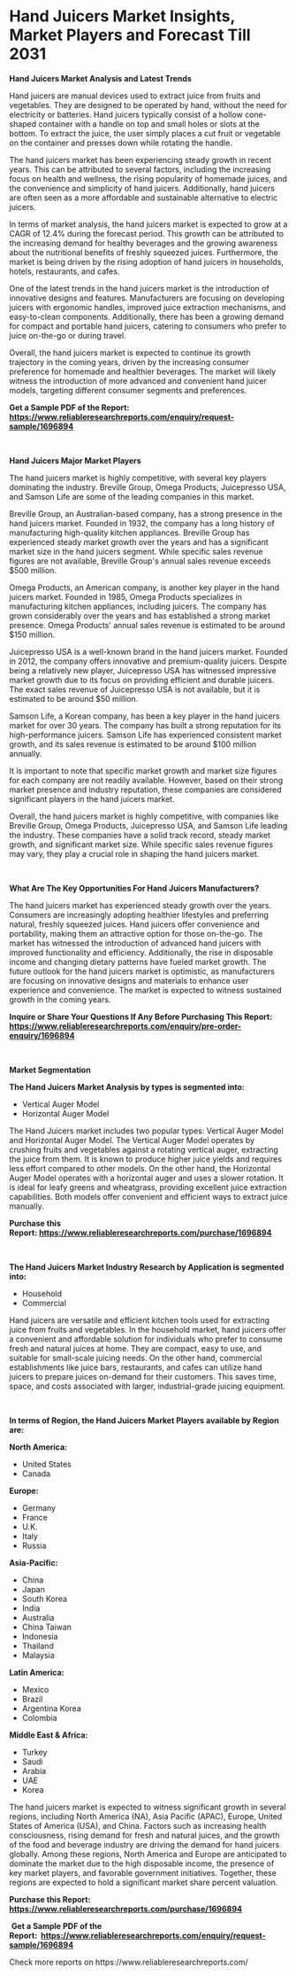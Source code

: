 <p><h1>Hand Juicers Market Insights, Market Players and Forecast Till 2031</h1></p><p><strong>Hand Juicers Market Analysis and Latest Trends</strong></p>
<p><p>Hand juicers are manual devices used to extract juice from fruits and vegetables. They are designed to be operated by hand, without the need for electricity or batteries. Hand juicers typically consist of a hollow cone-shaped container with a handle on top and small holes or slots at the bottom. To extract the juice, the user simply places a cut fruit or vegetable on the container and presses down while rotating the handle.</p><p>The hand juicers market has been experiencing steady growth in recent years. This can be attributed to several factors, including the increasing focus on health and wellness, the rising popularity of homemade juices, and the convenience and simplicity of hand juicers. Additionally, hand juicers are often seen as a more affordable and sustainable alternative to electric juicers.</p><p>In terms of market analysis, the hand juicers market is expected to grow at a CAGR of 12.4% during the forecast period. This growth can be attributed to the increasing demand for healthy beverages and the growing awareness about the nutritional benefits of freshly squeezed juices. Furthermore, the market is being driven by the rising adoption of hand juicers in households, hotels, restaurants, and cafes.</p><p>One of the latest trends in the hand juicers market is the introduction of innovative designs and features. Manufacturers are focusing on developing juicers with ergonomic handles, improved juice extraction mechanisms, and easy-to-clean components. Additionally, there has been a growing demand for compact and portable hand juicers, catering to consumers who prefer to juice on-the-go or during travel.</p><p>Overall, the hand juicers market is expected to continue its growth trajectory in the coming years, driven by the increasing consumer preference for homemade and healthier beverages. The market will likely witness the introduction of more advanced and convenient hand juicer models, targeting different consumer segments and preferences.</p></p>
<p><strong>Get a Sample PDF of the Report:&nbsp; <a href="https://www.reliableresearchreports.com/enquiry/request-sample/1696894">https://www.reliableresearchreports.com/enquiry/request-sample/1696894</a></strong></p>
<p>&nbsp;</p>
<p><strong>Hand Juicers Major Market Players</strong></p>
<p><p>The hand juicers market is highly competitive, with several key players dominating the industry. Breville Group, Omega Products, Juicepresso USA, and Samson Life are some of the leading companies in this market.</p><p>Breville Group, an Australian-based company, has a strong presence in the hand juicers market. Founded in 1932, the company has a long history of manufacturing high-quality kitchen appliances. Breville Group has experienced steady market growth over the years and has a significant market size in the hand juicers segment. While specific sales revenue figures are not available, Breville Group's annual sales revenue exceeds $500 million.</p><p>Omega Products, an American company, is another key player in the hand juicers market. Founded in 1985, Omega Products specializes in manufacturing kitchen appliances, including juicers. The company has grown considerably over the years and has established a strong market presence. Omega Products' annual sales revenue is estimated to be around $150 million.</p><p>Juicepresso USA is a well-known brand in the hand juicers market. Founded in 2012, the company offers innovative and premium-quality juicers. Despite being a relatively new player, Juicepresso USA has witnessed impressive market growth due to its focus on providing efficient and durable juicers. The exact sales revenue of Juicepresso USA is not available, but it is estimated to be around $50 million.</p><p>Samson Life, a Korean company, has been a key player in the hand juicers market for over 30 years. The company has built a strong reputation for its high-performance juicers. Samson Life has experienced consistent market growth, and its sales revenue is estimated to be around $100 million annually.</p><p>It is important to note that specific market growth and market size figures for each company are not readily available. However, based on their strong market presence and industry reputation, these companies are considered significant players in the hand juicers market.</p><p>Overall, the hand juicers market is highly competitive, with companies like Breville Group, Omega Products, Juicepresso USA, and Samson Life leading the industry. These companies have a solid track record, steady market growth, and significant market size. While specific sales revenue figures may vary, they play a crucial role in shaping the hand juicers market.</p></p>
<p>&nbsp;</p>
<p><strong>What Are The Key Opportunities For Hand Juicers Manufacturers?</strong></p>
<p><p>The hand juicers market has experienced steady growth over the years. Consumers are increasingly adopting healthier lifestyles and preferring natural, freshly squeezed juices. Hand juicers offer convenience and portability, making them an attractive option for those on-the-go. The market has witnessed the introduction of advanced hand juicers with improved functionality and efficiency. Additionally, the rise in disposable income and changing dietary patterns have fueled market growth. The future outlook for the hand juicers market is optimistic, as manufacturers are focusing on innovative designs and materials to enhance user experience and convenience. The market is expected to witness sustained growth in the coming years.</p></p>
<p><strong>Inquire or Share Your Questions If Any Before Purchasing This Report: <a href="https://www.reliableresearchreports.com/enquiry/pre-order-enquiry/1696894">https://www.reliableresearchreports.com/enquiry/pre-order-enquiry/1696894</a></strong></p>
<p>&nbsp;</p>
<p><strong>Market Segmentation</strong></p>
<p><strong>The Hand Juicers Market Analysis by types is segmented into:</strong></p>
<p><ul><li>Vertical Auger Model</li><li>Horizontal Auger Model</li></ul></p>
<p><p>The Hand Juicers market includes two popular types: Vertical Auger Model and Horizontal Auger Model. The Vertical Auger Model operates by crushing fruits and vegetables against a rotating vertical auger, extracting the juice from them. It is known to produce higher juice yields and requires less effort compared to other models. On the other hand, the Horizontal Auger Model operates with a horizontal auger and uses a slower rotation. It is ideal for leafy greens and wheatgrass, providing excellent juice extraction capabilities. Both models offer convenient and efficient ways to extract juice manually.</p></p>
<p><strong>Purchase this Report:&nbsp;<a href="https://www.reliableresearchreports.com/purchase/1696894">https://www.reliableresearchreports.com/purchase/1696894</a></strong></p>
<p>&nbsp;</p>
<p><strong>The Hand Juicers Market Industry Research by Application is segmented into:</strong></p>
<p><ul><li>Household</li><li>Commercial</li></ul></p>
<p><p>Hand juicers are versatile and efficient kitchen tools used for extracting juice from fruits and vegetables. In the household market, hand juicers offer a convenient and affordable solution for individuals who prefer to consume fresh and natural juices at home. They are compact, easy to use, and suitable for small-scale juicing needs. On the other hand, commercial establishments like juice bars, restaurants, and cafes can utilize hand juicers to prepare juices on-demand for their customers. This saves time, space, and costs associated with larger, industrial-grade juicing equipment.</p></p>
<p>&nbsp;</p>
<p><strong>In terms of Region, the Hand Juicers Market Players available by Region are:</strong></p>
<p>
    <p> <strong> North America: </strong>
        <ul>
            <li>United States</li>
            <li>Canada</li>
        </ul>
        </p> 
    <p> <strong> Europe: </strong>
        <ul>
            <li>Germany</li>
            <li>France</li>
            <li>U.K.</li>
            <li>Italy</li>
            <li>Russia</li>
        </ul>
        </p> 
    <p> <strong> Asia-Pacific: </strong>
        <ul>
            <li>China</li>
            <li>Japan</li>
            <li>South Korea</li>
            <li>India</li>
            <li>Australia</li>
            <li>China Taiwan</li>
            <li>Indonesia</li>
            <li>Thailand</li>
            <li>Malaysia</li>
        </ul>
        </p> 
    <p> <strong> Latin America: </strong>
        <ul>
            <li>Mexico</li>
            <li>Brazil</li>
            <li>Argentina Korea</li>
            <li>Colombia</li>
        </ul>
        </p> 
    <p> <strong> Middle East & Africa: </strong>
        <ul>
            <li>Turkey</li>
            <li>Saudi</li>
            <li>Arabia</li>
            <li>UAE</li>
            <li>Korea</li>
        </ul>
    </p>
    </p>
<p><p>The hand juicers market is expected to witness significant growth in several regions, including North America (NA), Asia Pacific (APAC), Europe, United States of America (USA), and China. Factors such as increasing health consciousness, rising demand for fresh and natural juices, and the growth of the food and beverage industry are driving the demand for hand juicers globally. Among these regions, North America and Europe are anticipated to dominate the market due to the high disposable income, the presence of key market players, and favorable government initiatives. Together, these regions are expected to hold a significant market share percent valuation.</p></p>
<p><strong>Purchase this Report: <a href="https://www.reliableresearchreports.com/purchase/1696894">https://www.reliableresearchreports.com/purchase/1696894</a></strong></p>
<p>&nbsp;<strong>Get a Sample PDF of the Report:&nbsp;&nbsp;<a href="https://www.reliableresearchreports.com/enquiry/request-sample/1696894">https://www.reliableresearchreports.com/enquiry/request-sample/1696894</a></strong></p>
<p><strong></strong></p>
<p>Check more reports on https://www.reliableresearchreports.com/</p>